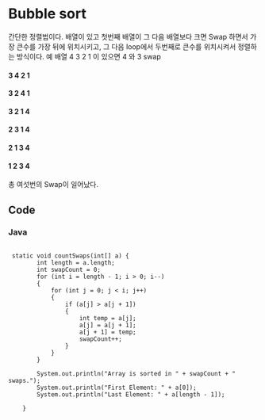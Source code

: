 # Bubble sort
간단한 정렬법이다. 배열이 있고 첫번째 배열이 그 다음 배열보다 크면 Swap 하면서 가장 큰수를 가장 뒤에 위치시키고, 그 다음 loop에서 두번째로 큰수를 위치시켜서 
정렬하는 방식이다.
예 
배열 4 3 2 1 이 있으면
4 와 3 swap
#### 3 4 2 1
#### 3 2 4 1 
#### 3 2 1 4
#### 2 3 1 4
#### 2 1 3 4
#### 1 2 3 4

총 여섯번의 Swap이 일어났다.

## Code
### Java
<pre><code>
 static void countSwaps(int[] a) {
        int length = a.length;
        int swapCount = 0;
        for (int i = length - 1; i > 0; i--)
        {
            for (int j = 0; j < i; j++)
            {
                if (a[j] > a[j + 1])
                {
                    int temp = a[j];
                    a[j] = a[j + 1];
                    a[j + 1] = temp;
                    swapCount++;
                }
            }
        }

        System.out.println("Array is sorted in " + swapCount + " swaps.");
        System.out.println("First Element: " + a[0]);
        System.out.println("Last Element: " + a[length - 1]);

    }
</code></pre>
